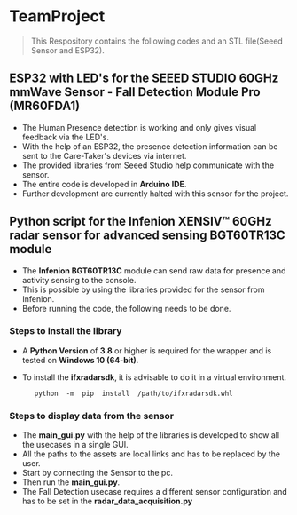 # TeamProject
>This Respository contains the following codes and an STL file(Seeed Sensor and ESP32).

## ESP32 with LED's for the SEEED STUDIO 60GHz mmWave Sensor - Fall Detection Module Pro (MR60FDA1)
- The Human Presence detection is working and only gives visual feedback via the LED's.
- With the help of an ESP32, the presence detection information can be sent to the Care-Taker's devices via internet.
- The provided libraries from Seeed Studio help communicate with the sensor.
- The entire code is developed in **Arduino IDE**.
- Further development are currently halted with this sensor for the project.
## Python script for the Infenion XENSIV™ 60GHz radar sensor for advanced sensing BGT60TR13C module
- The **Infenion BGT60TR13C** module can send raw data for presence and activity sensing to the console.
- This is possible by using the libraries provided for the sensor from Infenion.
- Before running the code, the following needs to be done.
### Steps to install the library
- A **Python Version** of **3.8** or higher is required for the wrapper and is tested on **Windows 10 (64-bit)**.
- To install the **ifxradarsdk**, it is advisable to do it in a virtual environment.

		 python  -m  pip  install  /path/to/ifxradarsdk.whl

### Steps to display data from the sensor
- The **main_gui.py** with the help of the libraries is developed to show all the usecases in a single GUI.
- All the paths to the assets are local links and has to be replaced by the user.
- Start by connecting the Sensor to the pc.
- Then run the **main_gui.py**.
- The Fall Detection usecase requires a different sensor configuration and has to be set in the **radar_data_acquisition.py**
